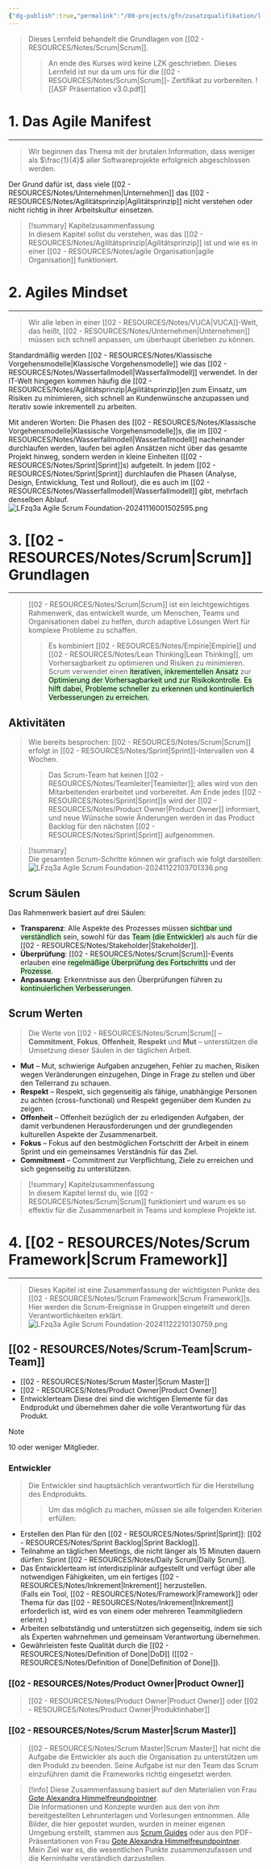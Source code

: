 ```yaml
---
{"dg-publish":true,"permalink":"/00-projects/gfn/zusatzqualifikation/l-fzq3a-agile-scrum-foundation/","tags":["GFN/LFzq3a"],"noteIcon":"","updated":"2025-08-18T23:21:33.000+02:00"}
---
```


>Dieses Lernfeld behandelt die Grundlagen von [[02 - RESOURCES/Notes/Scrum\|Scrum]].
>> An ende des Kurses wird keine LZK geschrieben. Dieses Lernfeld ist nur da um uns für die [[02 - RESOURCES/Notes/Scrum\|Scrum]]- Zertifikat zu vorbereiten.
![[ASF Präsentation v3.0.pdf]]

# 1. Das Agile Manifest
___
>Wir beginnen das Thema mit der brutalen Information, dass weniger als $\frac{1}{4}$ aller Softwareprojekte erfolgreich abgeschlossen werden.

Der Grund dafür ist, dass viele [[02 - RESOURCES/Notes/Unternehmen\|Unternehmen]] das [[02 - RESOURCES/Notes/Agilitätsprinzip\|Agilitätsprinzip]] nicht verstehen oder nicht richtig in ihrer Arbeitskultur einsetzen.

>[!summary] Kapitelzusammenfassung  
>In diesem Kapitel sollst du verstehen, was das [[02 - RESOURCES/Notes/Agilitätsprinzip\|Agilitätsprinzip]] ist und wie es in einer [[02 - RESOURCES/Notes/agile Organisation\|agile Organisation]] funktioniert.


# 2. Agiles Mindset
___
>Wir alle leben in einer [[02 - RESOURCES/Notes/VUCA\|VUCA]]-Welt, das heißt, [[02 - RESOURCES/Notes/Unternehmen\|Unternehmen]] müssen sich schnell anpassen, um überhaupt überleben zu können.  

Standardmäßig werden [[02 - RESOURCES/Notes/Klassische Vorgehensmodelle\|Klassische Vorgehensmodelle]] wie das [[02 - RESOURCES/Notes/Wasserfallmodell\|Wasserfallmodell]] verwendet. In der IT-Welt hingegen kommen häufig die [[02 - RESOURCES/Notes/Agilitätsprinzip\|Agilitätsprinzip]]en zum Einsatz, um Risiken zu minimieren, sich schnell an Kundenwünsche anzupassen und iterativ sowie inkrementell zu arbeiten.  

Mit anderen Worten: Die Phasen des [[02 - RESOURCES/Notes/Klassische Vorgehensmodelle\|Klassische Vorgehensmodelle]]s, die im [[02 - RESOURCES/Notes/Wasserfallmodell\|Wasserfallmodell]] nacheinander durchlaufen werden, laufen bei agilen Ansätzen nicht über das gesamte Projekt hinweg, sondern werden in kleine Einheiten ([[02 - RESOURCES/Notes/Sprint\|Sprint]]s) aufgeteilt. In jedem [[02 - RESOURCES/Notes/Sprint\|Sprint]] durchlaufen die Phasen (Analyse, Design, Entwicklung, Test und Rollout), die es auch im [[02 - RESOURCES/Notes/Wasserfallmodell\|Wasserfallmodell]] gibt, mehrfach denselben Ablauf.
![LFzq3a Agile Scrum Foundation-20241116001502595.png](/img/user/02%20-%20RESOURCES/Files/IMG/LFzq3a%20Agile%20Scrum%20Foundation-20241116001502595.png)
# 3. [[02 - RESOURCES/Notes/Scrum\|Scrum]] Grundlagen
___  
> [[02 - RESOURCES/Notes/Scrum\|Scrum]] ist ein leichtgewichtiges Rahmenwerk, das entwickelt wurde, um Menschen, Teams und Organisationen dabei zu helfen, durch adaptive Lösungen Wert für komplexe Probleme zu schaffen. 
> > Es kombiniert [[02 - RESOURCES/Notes/Empirie\|Empirie]] und [[02 - RESOURCES/Notes/Lean Thinking\|Lean Thinking]], um Vorhersagbarkeit zu optimieren und Risiken zu minimieren.  
> > Scrum verwendet einen <mark style="background: #BBFABBA6;">iterativen, inkrementellen Ansatz</mark> zur <mark style="background: #BBFABBA6;">Optimierung der Vorhersagbarkeit und zur Risikokontrolle</mark>. 
> > <mark style="background: #BBFABBA6;">Es hilft dabei, Probleme schneller zu erkennen und kontinuierlich Verbesserungen zu erreichen.</mark>

## Aktivitäten
> Wie bereits besprochen: [[02 - RESOURCES/Notes/Scrum\|Scrum]] erfolgt in [[02 - RESOURCES/Notes/Sprint\|Sprint]]-Intervallen von 4 Wochen.
> > Das Scrum-Team hat keinen [[02 - RESOURCES/Notes/Teamleiter\|Teamleiter]]; alles wird von den Mitarbeitenden erarbeitet und vorbereitet. Am Ende jedes [[02 - RESOURCES/Notes/Sprint\|Sprint]]s wird der [[02 - RESOURCES/Notes/Product Owner\|Product Owner]] informiert, und neue Wünsche sowie Änderungen werden in das Product Backlog für den nächsten [[02 - RESOURCES/Notes/Sprint\|Sprint]] aufgenommen.

> [!summary]  
> Die gesamten Scrum-Schritte können wir grafisch wie folgt darstellen:
>![LFzq3a Agile Scrum Foundation-20241122103701336.png](/img/user/02%20-%20RESOURCES/Files/IMG/LFzq3a%20Agile%20Scrum%20Foundation-20241122103701336.png)
## Scrum Säulen
<style> .container {font-family: sans-serif; text-align: center;} .button-wrapper button {z-index: 1;height: 40px; width: 100px; margin: 10px;padding: 5px;} .excalidraw .App-menu_top .buttonList { display: flex;} .excalidraw-wrapper { height: 800px; margin: 50px; position: relative;} :root[dir="ltr"] .excalidraw .layer-ui__wrapper .zen-mode-transition.App-menu_bottom--transition-left {transform: none;} </style><script src="https://cdn.jsdelivr.net/npm/react@17/umd/react.production.min.js"></script><script src="https://cdn.jsdelivr.net/npm/react-dom@17/umd/react-dom.production.min.js"></script><script type="text/javascript" src="https://cdn.jsdelivr.net/npm/@excalidraw/excalidraw@0/dist/excalidraw.production.min.js"></script><div id="LFzq3a_Agile_Scrum_Foundation_2024-11-22_1100.02.excalidraw.md1"></div><script>(function(){const InitialData={"type":"excalidraw","version":2,"source":"https://github.com/zsviczian/obsidian-excalidraw-plugin/releases/tag/2.6.4","elements":[{"id":"vxMvdiCZWsUsu8TfLScXA","type":"rectangle","x":-302,"y":-336.2109375,"width":714,"height":203,"angle":0,"strokeColor":"#1e1e1e","backgroundColor":"transparent","fillStyle":"solid","strokeWidth":2,"strokeStyle":"solid","roughness":1,"opacity":100,"groupIds":[],"frameId":null,"index":"a0","roundness":{"type":3},"seed":2040910636,"version":70,"versionNonce":1287728428,"isDeleted":false,"boundElements":[{"type":"text","id":"HZC9DCiq"}],"updated":1732269623373,"link":null,"locked":false},{"id":"HZC9DCiq","type":"text","x":3.2679824829101562,"y":-259.0109375,"width":103.46403503417969,"height":48.6,"angle":0,"strokeColor":"#1e1e1e","backgroundColor":"transparent","fillStyle":"solid","strokeWidth":2,"strokeStyle":"solid","roughness":1,"opacity":100,"groupIds":[],"frameId":null,"index":"a1","roundness":null,"seed":1510174228,"version":12,"versionNonce":780169260,"isDeleted":false,"boundElements":null,"updated":1732269637144,"link":null,"locked":false,"text":"Scrum","rawText":"Scrum","fontSize":36,"fontFamily":6,"textAlign":"center","verticalAlign":"middle","containerId":"vxMvdiCZWsUsu8TfLScXA","originalText":"Scrum","autoResize":true,"lineHeight":1.35},{"id":"ZIUBpZqh0rb1wj9yjNIk8","type":"rectangle","x":-389,"y":-1.2109375,"width":327,"height":72,"angle":4.71238898038469,"strokeColor":"#1e1e1e","backgroundColor":"transparent","fillStyle":"solid","strokeWidth":2,"strokeStyle":"solid","roughness":1,"opacity":100,"groupIds":[],"frameId":null,"index":"a2","roundness":{"type":3},"seed":875255084,"version":289,"versionNonce":88148628,"isDeleted":false,"boundElements":[{"type":"text","id":"sFQcbQPi"}],"updated":1732270103281,"link":null,"locked":false},{"id":"sFQcbQPi","type":"text","x":-325.11602783203125,"y":10.489062500000003,"width":199.2320556640625,"height":48.6,"angle":4.71238898038469,"strokeColor":"#1e1e1e","backgroundColor":"transparent","fillStyle":"solid","strokeWidth":2,"strokeStyle":"solid","roughness":1,"opacity":100,"groupIds":[],"frameId":null,"index":"a2V","roundness":null,"seed":1676176812,"version":225,"versionNonce":1466603540,"isDeleted":false,"boundElements":null,"updated":1732270103281,"link":null,"locked":false,"text":"Transparenz","rawText":"Transparenz","fontSize":36,"fontFamily":6,"textAlign":"center","verticalAlign":"middle","containerId":"ZIUBpZqh0rb1wj9yjNIk8","originalText":"Transparenz","autoResize":true,"lineHeight":1.35},{"id":"ndMJUrh08w4Buwu5OmPRh","type":"rectangle","x":-108.99483966545239,"y":1.5265954609149617,"width":327,"height":72,"angle":4.707776466970344,"strokeColor":"#1e1e1e","backgroundColor":"transparent","fillStyle":"solid","strokeWidth":2,"strokeStyle":"solid","roughness":1,"opacity":100,"groupIds":[],"frameId":null,"index":"a3","roundness":{"type":3},"seed":1764354708,"version":355,"versionNonce":1370648340,"isDeleted":false,"boundElements":[{"type":"text","id":"5aysSlh6"}],"updated":1732270121825,"link":null,"locked":false},{"id":"5aysSlh6","type":"text","x":-37.61887073234692,"y":13.22659546091495,"width":184.24806213378906,"height":48.6,"angle":4.707776466970344,"strokeColor":"#1e1e1e","backgroundColor":"transparent","fillStyle":"solid","strokeWidth":2,"strokeStyle":"solid","roughness":1,"opacity":100,"groupIds":[],"frameId":null,"index":"a38","roundness":null,"seed":1267352340,"version":237,"versionNonce":1228631188,"isDeleted":false,"boundElements":null,"updated":1732270121825,"link":null,"locked":false,"text":"Anpassung","rawText":"Anpassung","fontSize":36,"fontFamily":6,"textAlign":"center","verticalAlign":"middle","containerId":"ndMJUrh08w4Buwu5OmPRh","originalText":"Anpassung","autoResize":true,"lineHeight":1.35},{"id":"ytJHEqEnPvkVW3gQS_YG2","type":"rectangle","x":172.9948396654525,"y":2.051529539085152,"width":327,"height":72,"angle":4.707776466970344,"strokeColor":"#1e1e1e","backgroundColor":"transparent","fillStyle":"solid","strokeWidth":2,"strokeStyle":"solid","roughness":1,"opacity":100,"groupIds":[],"frameId":null,"index":"a4","roundness":{"type":3},"seed":620572972,"version":379,"versionNonce":245762452,"isDeleted":false,"boundElements":[{"type":"text","id":"3VIYuPav"}],"updated":1732270117839,"link":null,"locked":false},{"id":"3VIYuPav","type":"text","x":232.07680225090172,"y":13.75152953908514,"width":208.83607482910156,"height":48.6,"angle":4.707776466970344,"strokeColor":"#1e1e1e","backgroundColor":"transparent","fillStyle":"solid","strokeWidth":2,"strokeStyle":"solid","roughness":1,"opacity":100,"groupIds":[],"frameId":null,"index":"a5","roundness":null,"seed":497754284,"version":261,"versionNonce":165132052,"isDeleted":false,"boundElements":null,"updated":1732270117839,"link":null,"locked":false,"text":"Überprüfung","rawText":"Überprüfung","fontSize":36,"fontFamily":6,"textAlign":"center","verticalAlign":"middle","containerId":"ytJHEqEnPvkVW3gQS_YG2","originalText":"Überprüfung","autoResize":true,"lineHeight":1.35},{"id":"iDIPeGZF","type":"text","x":-69.697998046875,"y":35.4890625,"width":9.39599609375,"height":48.6,"angle":0,"strokeColor":"#1e1e1e","backgroundColor":"transparent","fillStyle":"solid","strokeWidth":2,"strokeStyle":"solid","roughness":1,"opacity":100,"groupIds":[],"frameId":null,"index":"a3G","roundness":null,"seed":1615329580,"version":3,"versionNonce":1599865644,"isDeleted":true,"boundElements":null,"updated":1732270067292,"link":null,"locked":false,"text":"","rawText":"","fontSize":36,"fontFamily":6,"textAlign":"center","verticalAlign":"middle","containerId":"ndMJUrh08w4Buwu5OmPRh","originalText":"","autoResize":true,"lineHeight":1.35},{"id":"NltvjTgM","type":"text","x":-69.697998046875,"y":35.4890625,"width":9.39599609375,"height":48.6,"angle":0,"strokeColor":"#1e1e1e","backgroundColor":"transparent","fillStyle":"solid","strokeWidth":2,"strokeStyle":"solid","roughness":1,"opacity":100,"groupIds":[],"frameId":null,"index":"a3V","roundness":null,"seed":899899308,"version":3,"versionNonce":2056268204,"isDeleted":true,"boundElements":null,"updated":1732270060957,"link":null,"locked":false,"text":"","rawText":"","fontSize":36,"fontFamily":6,"textAlign":"center","verticalAlign":"middle","containerId":"ndMJUrh08w4Buwu5OmPRh","originalText":"","autoResize":true,"lineHeight":1.35}],"appState":{"theme":"dark","viewBackgroundColor":"#ffffff","currentItemStrokeColor":"#1e1e1e","currentItemBackgroundColor":"transparent","currentItemFillStyle":"solid","currentItemStrokeWidth":2,"currentItemStrokeStyle":"solid","currentItemRoughness":1,"currentItemOpacity":100,"currentItemFontFamily":6,"currentItemFontSize":36,"currentItemTextAlign":"left","currentItemStartArrowhead":null,"currentItemEndArrowhead":"arrow","currentItemArrowType":"round","scrollX":604.5,"scrollY":453.7890625,"zoom":{"value":1},"currentItemRoundness":"round","gridSize":20,"gridStep":5,"gridModeEnabled":false,"gridColor":{"Bold":"rgba(217, 217, 217, 0.5)","Regular":"rgba(230, 230, 230, 0.5)"},"currentStrokeOptions":null,"frameRendering":{"enabled":true,"clip":true,"name":true,"outline":true},"objectsSnapModeEnabled":false,"activeTool":{"type":"selection","customType":null,"locked":false,"lastActiveTool":null}},"files":{}};InitialData.scrollToContent=true;App=()=>{const e=React.useRef(null),t=React.useRef(null),[n,i]=React.useState({width:void 0,height:void 0});return React.useEffect(()=>{i({width:t.current.getBoundingClientRect().width,height:t.current.getBoundingClientRect().height});const e=()=>{i({width:t.current.getBoundingClientRect().width,height:t.current.getBoundingClientRect().height})};return window.addEventListener("resize",e),()=>window.removeEventListener("resize",e)},[t]),React.createElement(React.Fragment,null,React.createElement("div",{className:"excalidraw-wrapper",ref:t},React.createElement(ExcalidrawLib.Excalidraw,{ref:e,width:n.width,height:n.height,initialData:InitialData,viewModeEnabled:!0,zenModeEnabled:!0,gridModeEnabled:!1})))},excalidrawWrapper=document.getElementById("LFzq3a_Agile_Scrum_Foundation_2024-11-22_1100.02.excalidraw.md1");ReactDOM.render(React.createElement(App),excalidrawWrapper);})();</script>Das Rahmenwerk basiert auf drei Säulen:  
- **Transparenz**: Alle Aspekte des Prozesses müssen <mark style="background: #BBFABBA6;">sichtbar und verständlich</mark> sein, sowohl für das <mark style="background: #BBFABBA6;">Team (die Entwickler)</mark> als auch für die [[02 - RESOURCES/Notes/Stakeholder\|Stakeholder]].  
- **Überprüfung**: [[02 - RESOURCES/Notes/Scrum\|Scrum]]-Events erlauben eine <mark style="background: #BBFABBA6;">regelmäßige Überprüfung des Fortschritts</mark> und der <mark style="background: #BBFABBA6;">Prozesse</mark>.  
- **Anpassung**: Erkenntnisse aus den Überprüfungen führen zu<mark style="background: #BBFABBA6;"> kontinuierlichen Verbesserungen</mark>.  

## Scrum Werten
>Die Werte von [[02 - RESOURCES/Notes/Scrum\|Scrum]] – **Commitment**, **Fokus**, **Offenheit**, **Respekt** und **Mut** – unterstützen die Umsetzung dieser Säulen in der täglichen Arbeit. 

- **Mut** – Mut, schwierige Aufgaben anzugehen, Fehler zu machen, Risiken wegen Veränderungen einzugehen, Dinge in Frage zu stellen und über den Tellerrand zu schauen.
- **Respekt** – Respekt, sich gegenseitig als fähige, unabhängige Personen zu achten (cross-functional) und Respekt gegenüber dem Kunden zu zeigen.
- **Offenheit** – Offenheit bezüglich der zu erledigenden Aufgaben, der damit verbundenen Herausforderungen und der grundlegenden kulturellen Aspekte der Zusammenarbeit.
- **Fokus** – Fokus auf den bestmöglichen Fortschritt der Arbeit in einem Sprint und ein gemeinsames Verständnis für das Ziel.
- **Commitment** – Commitment zur Verpflichtung, Ziele zu erreichen und sich gegenseitig zu unterstützen. 

>[!summary] Kapitelzusammenfassung  
>In diesem Kapitel lernst du, wie [[02 - RESOURCES/Notes/Scrum\|Scrum]] funktioniert und warum es so effektiv für die Zusammenarbeit in Teams und komplexe Projekte ist.

# 4. [[02 - RESOURCES/Notes/Scrum Framework\|Scrum Framework]]
___
>Dieses Kapitel ist eine Zusammenfassung der wichtigsten Punkte des [[02 - RESOURCES/Notes/Scrum Framework\|Scrum Framework]]s.
>Hier werden die Scrum-Ereignisse in Gruppen eingeteilt und deren Verantwortlichkeiten erklärt.
![LFzq3a Agile Scrum Foundation-20241122210130759.png](/img/user/02%20-%20RESOURCES/Files/IMG/LFzq3a%20Agile%20Scrum%20Foundation-20241122210130759.png)
## [[02 - RESOURCES/Notes/Scrum-Team\|Scrum-Team]]
- [[02 - RESOURCES/Notes/Scrum Master\|Scrum Master]]
- [[02 - RESOURCES/Notes/Product Owner\|Product Owner]]
- Entwicklerteam
Diese drei sind die wichtigen Elemente für das Endprodukt und übernehmen daher die volle Verantwortung für das Produkt.

>[!note] 
>10 oder weniger Mitglieder.

### Entwickler
> Die Entwickler sind hauptsächlich verantwortlich für die Herstellung des Endprodukts.
> > Um das möglich zu machen, müssen sie alle folgenden Kriterien erfüllen:

- Erstellen den Plan für den [[02 - RESOURCES/Notes/Sprint\|Sprint]]: [[02 - RESOURCES/Notes/Sprint Backlog\|Sprint Backlog]].
- Teilnahme an täglichen Meetings, die nicht länger als 15 Minuten dauern dürfen: Sprint [[02 - RESOURCES/Notes/Daily Scrum\|Daily Scrum]].
- Das Entwicklerteam ist interdisziplinär aufgestellt und verfügt über alle notwendigen Fähigkeiten, um ein fertiges [[02 - RESOURCES/Notes/Inkrement\|Inkrement]] herzustellen.  
    (Falls ein Tool, [[02 - RESOURCES/Notes/Framework\|Framework]] oder Thema für das [[02 - RESOURCES/Notes/Inkrement\|Inkrement]] erforderlich ist, wird es von einem oder mehreren Teammitgliedern erlernt.)
- Arbeiten selbstständig und unterstützen sich gegenseitig, indem sie sich als Experten wahrnehmen und gemeinsam Verantwortung übernehmen.
- Gewährleisten feste Qualität durch die [[02 - RESOURCES/Notes/Definition of Done\|DoD]] ([[02 - RESOURCES/Notes/Definition of Done\|Definition of Done]]).

### [[02 - RESOURCES/Notes/Product Owner\|Product Owner]]
>[[02 - RESOURCES/Notes/Product Owner\|Product Owner]] oder [[02 - RESOURCES/Notes/Product Owner\|Produktinhaber]]


### [[02 - RESOURCES/Notes/Scrum Master\|Scrum Master]]
> [[02 - RESOURCES/Notes/Scrum Master\|Scrum Master]] hat nicht die Aufgabe die Entwickler als auch die Organisation  zu unterstützen um den Produkt zu beenden. 
> Seine Aufgabe ist nur den Team das Scrum einzuführen damit die Frameworks richtig eingesetzt werden.










>[!info] 
>Diese Zusammenfassung basiert auf den Materialien von Frau [Gote Alexandra Himmelfreundpointner](https://www.credly.com/users/gote-alexandra-himmelfreundpointner).  
>Die Informationen und Konzepte wurden aus den von ihm bereitgestellten Lehrunterlagen und Vorlesungen entnommen. 
>Alle Bilder, die hier gepostet wurden, wurden in meiner eigenen Umgebung erstellt, stammen aus [Scrum Guides](https://scrumguides.org/) oder aus den PDF-Präsentationen von Frau [Gote Alexandra Himmelfreundpointner](https://www.credly.com/users/gote-alexandra-himmelfreundpointner).  
>Mein Ziel war es, die wesentlichen Punkte zusammenzufassen und die Kerninhalte verständlich darzustellen.